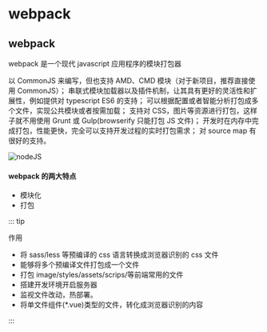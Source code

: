 # webpack

## webpack

webpack 是一个现代 javascript 应用程序的模块打包器

以 CommonJS 来编写，但也支持 AMD、CMD 模块（对于新项目，推荐直接使用 CommonJS）；
串联式模块加载器以及插件机制，让其具有更好的灵活性和扩展性，例如提供对 typescript ES6 的支持；
可以根据配置或者智能分析打包成多个文件，实现公共模块或者按需加载；
支持对 CSS，图片等资源进行打包，这样子就不用使用 Grunt 或 Gulp(browserify 只能打包 JS 文件)；
开发时在内存中完成打包，性能更快，完全可以支持开发过程的实时打包需求；
对 source map 有很好的支持。

![nodeJS](/webpack/webpack.webp)

#### webpack 的两大特点

- 模块化
- 打包

::: tip

作用

- 将 sass/less 等预编译的 css 语言转换成浏览器识别的 css 文件
- 能够将多个预编译文件打包成一个文件
- 打包 image/styles/assets/scrips/等前端常用的文件
- 搭建开发环境开启服务器
- 监视文件改动，热部署。
- 将单文件组件(\*.vue)类型的文件，转化成浏览器识别的内容

:::
